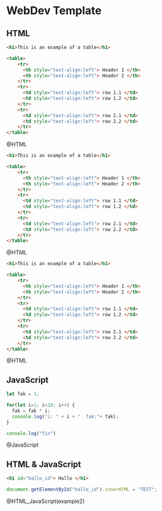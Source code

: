 <!--
author:   Your Name

email:    your@mail.org

version:  0.0.1

language: en

narrator: US English Female

comment:  Try to write a short comment about
          your course, multiline is also okay.


@HTML: @__HTML(@uid)

@__HTML
<script>
    document.getElementById("container_@0").innerHTML = `@input`;
    "LIA: stop";
</script>

<div id="container_@0" class="persistent"></div>
@end

@JavaScript
<script>
let log = console.log;

console.log = function(e){ send.lia("log", e+"\n") };

eval(`@input`)

console.log = log;

"LIA: stop";
</script>
@end

@HTML_JavaScript
<script>
document.getElementById("@0").innerHTML = `@input`;

let log = console.log;

console.log = function(e){ send.lia("log", e+"\n") };

eval(`@input(1)`);

console.log = log;

"LIA: stop";
</script>

<div id="@0"></div>
@end

-->

# WebDev Template



## HTML

``` html table.html
<h1>This is an example of a table</h1>

<table>
    <tr>
      <th style="text-align:left"> Header 1 </th>
      <th style="text-align:left"> Header 2 </th>
    </tr>
    <tr>
      <td style="text-align:left"> row 1.1 </td>
      <td style="text-align:left"> row 1.2 </td>
    </tr>
    <tr>
      <td style="text-align:left"> row 2.1 </td>
      <td style="text-align:left"> row 2.2 </td>
    </tr>
</table>
```
@HTML


``` html table.html
<h1>This is an example of a table</h1>

<table>
    <tr>
      <th style="text-align:left"> Header 1 </th>
      <th style="text-align:left"> Header 2 </th>
    </tr>
    <tr>
      <td style="text-align:left"> row 1.1 </td>
      <td style="text-align:left"> row 1.2 </td>
    </tr>
    <tr>
      <td style="text-align:left"> row 2.1 </td>
      <td style="text-align:left"> row 2.2 </td>
    </tr>
</table>
```
@HTML


``` html table.html
<h1>This is an example of a table</h1>

<table>
    <tr>
      <th style="text-align:left"> Header 1 </th>
      <th style="text-align:left"> Header 2 </th>
    </tr>
    <tr>
      <td style="text-align:left"> row 1.1 </td>
      <td style="text-align:left"> row 1.2 </td>
    </tr>
    <tr>
      <td style="text-align:left"> row 2.1 </td>
      <td style="text-align:left"> row 2.2 </td>
    </tr>
</table>
```
@HTML

## JavaScript

``` javascript for-loop.js
let fak = 1;

for(let i=1; i<10; i++) {
  fak = fak * i;
  console.log("i: " + i + "  fak:"+ fak);
}

console.log("fin")
```
@JavaScript


## HTML & JavaScript

```html index.html
<h1 id="hallo_id"> Hallo </h1>
```
```javascript  test.js
document.getElementById("hallo_id").innerHTML = "TEST";
```
@HTML_JavaScript(example2)
